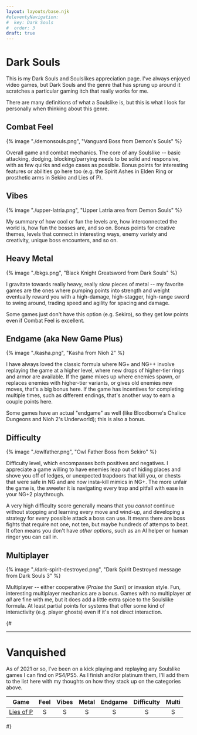 ```yaml
---
layout: layouts/base.njk
#eleventyNavigation:
#  key: Dark Souls
#  order: 3
draft: true
---
```

# Dark Souls

This is my Dark Souls and Soulslikes appreciation page. I've always enjoyed video games, but Dark Souls and the genre that has sprung up around it scratches a particular gaming itch that really works for me.

There are many definitions of what a Soulslike is, but this is what I look for personally when thinking about this genre.

## Combat Feel

{% image "./demonsouls.png", "Vanguard Boss from Demon's Souls" %}

Overall game and combat mechanics. The core of any Soulslike -- basic attacking, dodging, blocking/parrying needs to be solid and responsive, with as few quirks and edge cases as possible. Bonus points for interesting features or abilities go here too (e.g. the Spirit Ashes in Elden Ring or prosthetic arms in Sekiro and Lies of P).

## Vibes

{% image "./upper-latria.png", "Upper Latria area from Demon Souls" %}

My summary of how cool or fun the levels are, how interconnected the world is, how fun the bosses are, and so on. Bonus points for creative themes, levels that connect in interesting ways, enemy variety and creativity, unique boss encounters, and so on.

## Heavy Metal

{% image "./bkgs.png", "Black Knight Greatsword from Dark Souls" %}

I gravitate towards really heavy, really slow pieces of metal -- my favorite games are the ones where pumping points into strength and weight eventually reward you with a high-damage, high-stagger, high-range sword to swing around, trading speed and agility for spacing and damage.

Some games just don't have this option (e.g. Sekiro), so they get low points even if Combat Feel is excellent.

## Endgame (aka New Game Plus)

{% image "./kasha.png", "Kasha from Nioh 2" %}

I have always loved the classic formula where NG+ and NG++ involve replaying the game at a higher level, where new drops of higher-tier rings and armor are available. If the game mixes up where enemies spawn, or replaces enemies with higher-tier variants, or gives old enemies new moves, that's a big bonus here. If the game has incentives for completing multiple times, such as different endings, that's another way to earn a couple points here.

Some games have an actual "endgame" as well (like Bloodborne's Chalice Dungeons and Nioh 2's Underworld); this is also a bonus.

## Difficulty

{% image "./owlfather.png", "Owl Father Boss from Sekiro" %}

Difficulty level, which encompasses both positives and negatives. I appreciate a game willing to have enemies leap out of hiding places and shove you off of ledges, or unexpected trapdoors that kill you, or chests that were safe in NG and are now insta-kill mimics in NG+. The more unfair the game is, the sweeter it is navigating every trap and pitfall with ease in your NG+2 playthrough.

A very high difficulty score generally means that you _cannot_ continue without stopping and learning every move and wind-up, and developing a strategy for every possible attack a boss can use. It means there are boss fights that require not one, not ten, but maybe hundreds of attemps to beat. It often means you don't have _other options_, such as an AI helper or human ringer you can call in.

## Multiplayer

{% image "./dark-spirit-destroyed.png", "Dark Spirit Destroyed message from Dark Souls 3" %}

Multiplayer -- either cooperative (_Praise the Sun!_) or invasion style. Fun, interesting multiplayer mechanics are a bonus. Games with no multiplayer _at all_ are fine with me, but it does add a little extra spice to the Soulslike formula. At least partial points for systems that offer some kind of interactivity (e.g. player ghosts) even if it's not direct interaction.

{#
<hr/>

# Vanquished

As of 2021 or so, I've been on a kick playing and replaying any Soulslike games I can find on PS4/PS5. As I finish and/or platinum them, I'll add them to the list here with my thoughts on how they stack up on the categories above.

Game | Feel | Vibes | Metal | Endgame | Difficulty | Multi
---  | ---  | ---   | ---   | ---     | ---        | ---
[Lies of P](./) | <center>S</center> | <center>S</center> | <center>S</center> | <center>S</center> | <center>S</center> | <center>S</center>
#}
